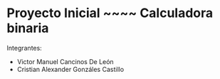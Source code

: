 # Proyecto Inicial ~~~~ Calculadora binaria

Integrantes:

* Victor Manuel Cancinos De León
* Cristian Alexander Gonzáles Castillo